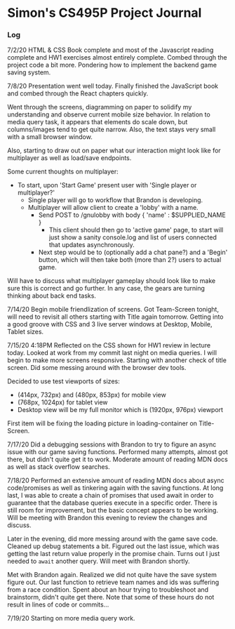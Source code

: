 # Simon's CS495P Project Journal

### Log

7/2/20
HTML & CSS Book complete and most of the Javascript reading complete and HW1 exercises almost entirely complete. Combed through the project code a bit more. Pondering how to implement the backend game saving system.

7/8/20
Presentation went well today. Finally finished the JavaScript book and combed through the React chapters quickly.

Went through the screens, diagramming on paper to solidify my understanding and observe current mobile size behavior. In relation to media query task, it appears that elements do scale down, but columns/images tend to get quite narrow. Also, the text stays very small with a small browser window.

Also, starting to draw out on paper what our interaction might look like for multiplayer as well as load/save endpoints.

Some current thoughts on multiplayer:

- To start, upon 'Start Game' present user with 'Single player or multiplayer?'
    - Single player will go to workflow that Brandon is developing.
    - Multiplayer will allow client to create a 'lobby' with a name.
        - Send POST to /gnulobby with body { 'name' : $SUPPLIED_NAME }
          - This client should then go to 'active game' page, to start will just show a sanity console.log and list of users connected that updates asynchronously.
        - Next step would be to (optionally add a chat pane?) and a 'Begin' button, which will then take both (more than 2?) users to actual game.

Will have to discuss what multiplayer gameplay should look like to make sure this is correct and go further. In any case, the gears are turning thinking about back end tasks.


7/14/20
Begin mobile friendlization of screens. Got Team-Screen tonight, will need to revisit all others starting with Title again tomorrow. Getting into a good groove with CSS and 3 live server windows at Desktop, Mobile, Tablet sizes.

7/15/20 4:18PM
Reflected on the CSS shown for HW1 review in lecture today. Looked at work from my commit last night on media queries. I will begin to make more screens responsive. Starting with another check of title screen. Did some messing around with the browser dev tools. 

Decided to use test viewports of sizes:
* (414px, 732px) and (480px, 853px) for mobile view
* (768px, 1024px) for tablet view
* Desktop view will be my full monitor which is (1920px, 976px) viewport

First item will be fixing the loading picture in loading-container on Title-Screen.

7/17/20
Did a debugging sessions with Brandon to try to figure an async issue with our game saving functions. Performed many attempts, almost got there, but didn't quite get it to work. Moderate amount of reading MDN docs as well as stack overflow searches.

7/18/20
Performed an extensive amount of reading MDN docs about async code/promises as well as tinkering again with the saving functions. At long last, I was able to create a chain of promises that used await in order to guarantee that the database queries execute in a specific order. There is still room for improvement, but the basic concept appears to be working. Will be meeting with Brandon this evening to review the changes and discuss.

Later in the evening, did more messing around with the game save code. Cleaned up debug statements a bit. Figured out the last issue, which was getting the last return value properly in the promise chain. Turns out I just needed to `await` another query. Will meet with Brandon shortly.

Met with Brandon again. Realized we did not quite have the save system figure out. Our last function to retrieve team names and ids was suffering from a race condition. Spent about an hour trying to troubleshoot and brainstorm, didn't quite get there. Note that some of these hours do not result in lines of code or commits...

7/19/20
Starting on more media query work.
